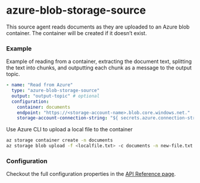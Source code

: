 # azure-blob-storage-source

This source agent reads documents as they are uploaded to an Azure blob container. The container will be created if it doesn’t exist.

### Example

Example of reading from a container, extracting the document text, splitting the text into chunks, and outputting each chunk as a message to the output topic.

```yaml
- name: "Read from Azure"
  type: "azure-blob-storage-source"
  output: "output-topic" # optional
  configuration:
    container: documents
    endpoint: "https://<storage-account-name>.blob.core.windows.net."
    storage-account-connection-string: "${ secrets.azure.connection-string }"
```

Use Azure CLI to upload a local file to the container

```bash
az storage container create -n documents
az storage blob upload -f <localfile.txt> -c documents -n new-file.txt
```


### Configuration

Checkout the full configuration properties in the [API Reference page](../../building-applications/api-reference/agents.md#azure-blob-storage-source).